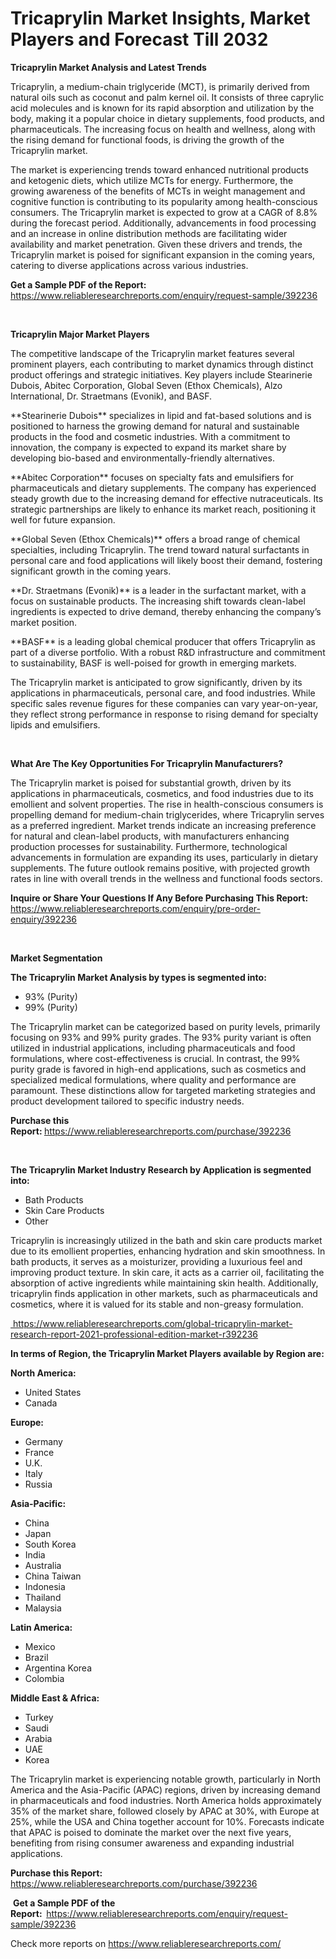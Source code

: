 <p><h1>Tricaprylin Market Insights, Market Players and Forecast Till 2032</h1></p><p><strong>Tricaprylin Market Analysis and Latest Trends</strong></p>
<p><p>Tricaprylin, a medium-chain triglyceride (MCT), is primarily derived from natural oils such as coconut and palm kernel oil. It consists of three caprylic acid molecules and is known for its rapid absorption and utilization by the body, making it a popular choice in dietary supplements, food products, and pharmaceuticals. The increasing focus on health and wellness, along with the rising demand for functional foods, is driving the growth of the Tricaprylin market.</p><p>The market is experiencing trends toward enhanced nutritional products and ketogenic diets, which utilize MCTs for energy. Furthermore, the growing awareness of the benefits of MCTs in weight management and cognitive function is contributing to its popularity among health-conscious consumers. The Tricaprylin market is expected to grow at a CAGR of 8.8% during the forecast period. Additionally, advancements in food processing and an increase in online distribution methods are facilitating wider availability and market penetration. Given these drivers and trends, the Tricaprylin market is poised for significant expansion in the coming years, catering to diverse applications across various industries.</p></p>
<p><strong>Get a Sample PDF of the Report:&nbsp;</strong> <a href="https://www.reliableresearchreports.com/enquiry/request-sample/392236?utm_campaign=40&utm_medium=2&utm_source=Github&utm_content=ia&utm_term=17012025&utm_id=tricaprylin">https://www.reliableresearchreports.com/enquiry/request-sample/392236</a></p>
<p>&nbsp;</p>
<p><strong>Tricaprylin Major Market Players</strong></p>
<p><p>The competitive landscape of the Tricaprylin market features several prominent players, each contributing to market dynamics through distinct product offerings and strategic initiatives. Key players include Stearinerie Dubois, Abitec Corporation, Global Seven (Ethox Chemicals), Alzo International, Dr. Straetmans (Evonik), and BASF.</p><p>**Stearinerie Dubois** specializes in lipid and fat-based solutions and is positioned to harness the growing demand for natural and sustainable products in the food and cosmetic industries. With a commitment to innovation, the company is expected to expand its market share by developing bio-based and environmentally-friendly alternatives.</p><p>**Abitec Corporation** focuses on specialty fats and emulsifiers for pharmaceuticals and dietary supplements. The company has experienced steady growth due to the increasing demand for effective nutraceuticals. Its strategic partnerships are likely to enhance its market reach, positioning it well for future expansion.</p><p>**Global Seven (Ethox Chemicals)** offers a broad range of chemical specialties, including Tricaprylin. The trend toward natural surfactants in personal care and food applications will likely boost their demand, fostering significant growth in the coming years.</p><p>**Dr. Straetmans (Evonik)** is a leader in the surfactant market, with a focus on sustainable products. The increasing shift towards clean-label ingredients is expected to drive demand, thereby enhancing the company’s market position.</p><p>**BASF** is a leading global chemical producer that offers Tricaprylin as part of a diverse portfolio. With a robust R&D infrastructure and commitment to sustainability, BASF is well-poised for growth in emerging markets.</p><p>The Tricaprylin market is anticipated to grow significantly, driven by its applications in pharmaceuticals, personal care, and food industries. While specific sales revenue figures for these companies can vary year-on-year, they reflect strong performance in response to rising demand for specialty lipids and emulsifiers.</p></p>
<p>&nbsp;</p>
<p><strong>What Are The Key Opportunities For Tricaprylin Manufacturers?</strong></p>
<p><p>The Tricaprylin market is poised for substantial growth, driven by its applications in pharmaceuticals, cosmetics, and food industries due to its emollient and solvent properties. The rise in health-conscious consumers is propelling demand for medium-chain triglycerides, where Tricaprylin serves as a preferred ingredient. Market trends indicate an increasing preference for natural and clean-label products, with manufacturers enhancing production processes for sustainability. Furthermore, technological advancements in formulation are expanding its uses, particularly in dietary supplements. The future outlook remains positive, with projected growth rates in line with overall trends in the wellness and functional foods sectors.</p></p>
<p><strong>Inquire or Share Your Questions If Any Before Purchasing This Report:</strong> <a href="https://www.reliableresearchreports.com/enquiry/pre-order-enquiry/392236?utm_campaign=40&utm_medium=2&utm_source=Github&utm_content=ia&utm_term=17012025&utm_id=tricaprylin">https://www.reliableresearchreports.com/enquiry/pre-order-enquiry/392236</a></p>
<p>&nbsp;</p>
<p><strong>Market Segmentation</strong></p>
<p><strong>The Tricaprylin Market Analysis by types is segmented into:</strong></p>
<p><ul><li>93% (Purity)</li><li>99% (Purity)</li></ul></p>
<p><p>The Tricaprylin market can be categorized based on purity levels, primarily focusing on 93% and 99% purity grades. The 93% purity variant is often utilized in industrial applications, including pharmaceuticals and food formulations, where cost-effectiveness is crucial. In contrast, the 99% purity grade is favored in high-end applications, such as cosmetics and specialized medical formulations, where quality and performance are paramount. These distinctions allow for targeted marketing strategies and product development tailored to specific industry needs.</p></p>
<p><strong>Purchase this Report:&nbsp;</strong><a href="https://www.reliableresearchreports.com/purchase/392236?utm_campaign=40&utm_medium=2&utm_source=Github&utm_content=ia&utm_term=17012025&utm_id=tricaprylin">https://www.reliableresearchreports.com/purchase/392236</a></p>
<p>&nbsp;</p>
<p><strong>The Tricaprylin Market Industry Research by Application is segmented into:</strong></p>
<p><ul><li>Bath Products</li><li>Skin Care Products</li><li>Other</li></ul></p>
<p><p>Tricaprylin is increasingly utilized in the bath and skin care products market due to its emollient properties, enhancing hydration and skin smoothness. In bath products, it serves as a moisturizer, providing a luxurious feel and improving product texture. In skin care, it acts as a carrier oil, facilitating the absorption of active ingredients while maintaining skin health. Additionally, tricaprylin finds application in other markets, such as pharmaceuticals and cosmetics, where it is valued for its stable and non-greasy formulation.</p></p>
<p><a href="https://www.reliableresearchreports.com/global-tricaprylin-market-research-report-2021-professional-edition-market-r392236?utm_campaign=40&utm_medium=2&utm_source=Github&utm_content=ia&utm_term=17012025&utm_id=tricaprylin">&nbsp;https://www.reliableresearchreports.com/global-tricaprylin-market-research-report-2021-professional-edition-market-r392236</a></p>
<p><strong>In terms of Region, the Tricaprylin Market Players available by Region are:</strong></p>
<p>
    <p> <strong> North America: </strong>
        <ul>
            <li>United States</li>
            <li>Canada</li>
        </ul>
        </p> 
    <p> <strong> Europe: </strong>
        <ul>
            <li>Germany</li>
            <li>France</li>
            <li>U.K.</li>
            <li>Italy</li>
            <li>Russia</li>
        </ul>
        </p> 
    <p> <strong> Asia-Pacific: </strong>
        <ul>
            <li>China</li>
            <li>Japan</li>
            <li>South Korea</li>
            <li>India</li>
            <li>Australia</li>
            <li>China Taiwan</li>
            <li>Indonesia</li>
            <li>Thailand</li>
            <li>Malaysia</li>
        </ul>
        </p> 
    <p> <strong> Latin America: </strong>
        <ul>
            <li>Mexico</li>
            <li>Brazil</li>
            <li>Argentina Korea</li>
            <li>Colombia</li>
        </ul>
        </p> 
    <p> <strong> Middle East & Africa: </strong>
        <ul>
            <li>Turkey</li>
            <li>Saudi</li>
            <li>Arabia</li>
            <li>UAE</li>
            <li>Korea</li>
        </ul>
    </p>
    </p>
<p><p>The Tricaprylin market is experiencing notable growth, particularly in North America and the Asia-Pacific (APAC) regions, driven by increasing demand in pharmaceuticals and food industries. North America holds approximately 35% of the market share, followed closely by APAC at 30%, with Europe at 25%, while the USA and China together account for 10%. Forecasts indicate that APAC is poised to dominate the market over the next five years, benefiting from rising consumer awareness and expanding industrial applications.</p></p>
<p><strong>Purchase this Report: </strong><a href="https://www.reliableresearchreports.com/purchase/392236?utm_campaign=40&utm_medium=2&utm_source=Github&utm_content=ia&utm_term=17012025&utm_id=tricaprylin">https://www.reliableresearchreports.com/purchase/392236</a></p>
<p>&nbsp;<strong>Get a Sample PDF of the Report:&nbsp;&nbsp;</strong><a href="https://www.reliableresearchreports.com/enquiry/request-sample/392236?utm_campaign=40&utm_medium=2&utm_source=Github&utm_content=ia&utm_term=17012025&utm_id=tricaprylin">https://www.reliableresearchreports.com/enquiry/request-sample/392236</a></p>
<p><strong></strong></p>
<p>Check more reports on <a href="https://www.reliableresearchreports.com/?utm_campaign=40&utm_medium=2&utm_source=Github&utm_content=ia&utm_term=17012025&utm_id=tricaprylin">https://www.reliableresearchreports.com/</a></p>